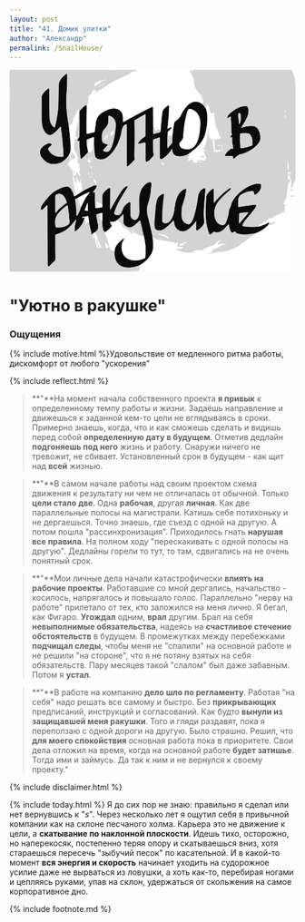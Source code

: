 ```yaml
---
layout: post
title: "41. Домик улитки"
author: "Александр"
permalink: /SnailHouse/
---
```

<a href="/_cards/">!["Привычка жить не торопясь"](/_img/41.svg)</a>
# "Уютно в ракушке"

### Ощущения
{% include motive.html %}Удовольствие от медленного ритма работы, дискомфорт от любого "ускорения"

{% include reflect.html %}
>**"**На момент начала собственного проекта **я привык** к определенному темпу работы и жизни. Задаёшь направление и движешься к заданной кем-то цели не вглядываясь в сроки. Примерно знаешь, когда, что и как сможешь сделать и видишь перед собой **определенную дату в будущем**. Отметив дедлайн **подгоняешь под него** жизнь и работу. Снаружи ничего не тревожит, не сбивает. Установленный срок в будущем - как щит над **всей** жизнью. 

>**"**В самом начале работы над своим проектом схема движения к результату ни чем не отличалась от обычной. Только **цели стало две**. Одна **рабочая**, другая **личная**. Как две параллельные полосы на магистрали. Катишь себе потихоньку и не дергаешься. Точно знаешь, где съезд с одной на другую.  А потом пошла "рассинхронизация". Приходилось гнать **нарушая все правила**. На полном ходу "перескакивать с одной полосы на другую". Дедлайны горели то тут, то там, сдвигались на не очень понятный срок. 

>**"**Мои личные дела начали катастрофически **влиять на рабочие проекты**. Работавшие со мной дергались, начальство - косилось, напрягалось и повышало голос. Параллельно "нерву на работе" прилетало от тех, кто заложился на меня лично. Я бегал, как Фигаро. **Угождал** одним, **врал** другим. Брал на себя **невыполнимые обязательства**, надеясь на **счастливое стечение обстоятельств** в будущем. В промежутках между перебежками **подчищал следы**, чтобы меня не "спалили" на основной работе и не решили "на стороне", что я не потяну взятых на себя обязательств. Пару месяцев такой "слалом" был даже забавным. Потом я **устал**.

>**"**В работе на компанию **дело шло по регламенту**. Работая "на себя" надо решать все самому и быстро. Без **прикрывающих** предписаний, инструкций и согласований. Как будто **вынули из защищавшей меня ракушки**. Того и гляди раздавят, пока я переползаю с одной дороги на другую. Было страшно. Решил, что **для моего спокойствия** основная работа пока в приоритете. Свои дела отложил на время, когда на основной работе **будет затишье**. Тогда ими и займусь. Да так к ним и не вернулся к своему проекту."

{% include disclaimer.html %}

{% include today.html %} Я до сих пор не знаю: правильно я сделал или нет вернувшись к "_s_". Через несколько лет я ощутил себя в привычной компании как на склоне песчаного холма. Карьера это не движение к цели, а **скатывание по наклонной плоскости**.  Идешь тихо, осторожно, но наперекосяк, постепенно теряя опору и скатываешься вниз, хотя стараешься пересечь "зыбучий песок" по касательной. И в какой-то момент **вся энергия и скорость** начинает уходить на судорожное усилие даже не вырваться из ловушки, а хоть как-то, перебирая ногами и цепляясь руками, упав на склон, удержаться от скольжения на самое корпоративное дно.

{% include footnote.md %}
